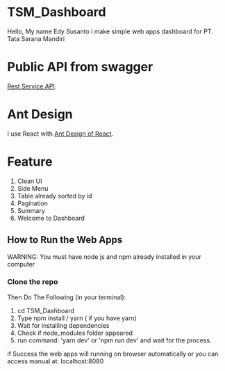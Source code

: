 # TSM_Dashboard

Hello, My name Edy Susanto i make simple web apps dashboard for PT. Tata Sarana Mandiri

# Public API from swagger
[Rest Service API](https://virtserver.swaggerhub.com/swaggerpayment/GetDataBuilding/1.0.0/building_data).

# Ant Design

I use React with [Ant Design of React](http://ant.design).

# Feature

1. Clean UI
2. Side Menu
3. Table already sorted by id
4. Pagination
5. Summary
6. Welcome to Dashboard

## How to Run the Web Apps
WARNING: You must have node js and npm already installed in your computer
### Clone the repo

Then Do The Following (in your terminal):
1. cd TSM_Dashboard
2. Type npm install / yarn ( if you have yarn)
3. Wait for installing dependencies
4. Check if node_modules folder appeared
5. run command: 'yarn dev' or  'npm run dev' and wait for the process.


if Success the web apps will running on browser automatically or you can access manual at: localhost:8080


